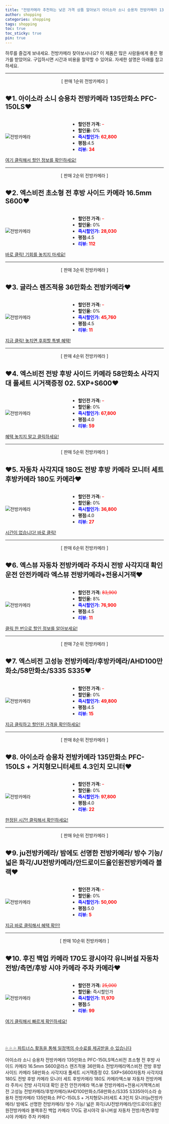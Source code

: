 ```yaml
---
title: "전방카메라 추천하는 낮은 가격 상품 알아보기 아이소라 소니 승용차 전방카메라 135만화소"
author: shopping
categories: shopping
tags: shopping
toc: true
toc_sticky: true
pin: true
---
```

하루를 즐겁게 보내세요. 전방카메라 찾아보시나요? 이 제품은 많은 사람들에게 좋은 평가를 받았어요. 구입하시면 시간과 비용을 절약할 수 있어요. 자세한 설명은 아래를 참고하세요.

---
<p class="toplist" style="margin: 0 auto; display: block; width: fit-content;">[ 판매 1순위 전방카메라 ]</p>

<h2><strong>❤️1. 아이소라 소니 승용차 전방카메라 135만화소 PFC-150LS❤️</strong></h2>

<div style="display: flex; align-items: center;">
    <div style="flex: 0.4;">
        <img src="https://thumbnail7.coupangcdn.com/thumbnails/remote/230x230ex/image/vendor_inventory/0fff/5ee7219b1d8fed9c02be30d7703665759d70ed826f07b343045a2c2f832c.jpg" alt="전방카메라" style="max-width: 100%;">
    </div>
    <div style="flex: 0.6; margin-left: 10px;">
        <ul>
            <li><strong>할인전 가격:</strong> <del style="color: red;">-</del></li>
            <li><strong>할인율:</strong> 0%</li>
            <li><span style='color:blue'><strong>즉시할인가:</strong></span> <span style='color:red'><strong>62,800</strong></span></li>
            <li><strong>평점:</strong>4.5</li>
            <li><span style='color:blue'><strong>리뷰:</strong></span> <span style='color:red'><strong>34</strong></span></li>
        </ul>
    </div>
</div>
<div class="center">
    <a href="https://William4Davisa.github.io?lptag=AF9450613&subid=githubio&pageKey=5170690653&traceid=V0-153&itemId=7133449567&vendorItemId=74425283937" class="myButton">
        여기 클릭해서 할인 정보를 확인하세요!
    </a>
</div>


---
<p class="toplist" style="margin: 0 auto; display: block; width: fit-content;">[ 판매 2순위 전방카메라 ]</p>

<h2><strong>❤️2. 엑스비전 초소형 전 후방 사이드 카메라 16.5mm S600❤️</strong></h2>

<div style="display: flex; align-items: center;">
    <div style="flex: 0.4;">
        <img src="https://thumbnail10.coupangcdn.com/thumbnails/remote/230x230ex/image/retail/images/2021/10/07/16/8/4fa137dc-ab3a-4972-aba1-8b7e6823ff1b.jpg" alt="전방카메라" style="max-width: 100%;">
    </div>
    <div style="flex: 0.6; margin-left: 10px;">
        <ul>
            <li><strong>할인전 가격:</strong> <del style="color: red;">-</del></li>
            <li><strong>할인율:</strong> 0%</li>
            <li><span style='color:blue'><strong>즉시할인가:</strong></span> <span style='color:red'><strong>28,030</strong></span></li>
            <li><strong>평점:</strong>4.5</li>
            <li><span style='color:blue'><strong>리뷰:</strong></span> <span style='color:red'><strong>112</strong></span></li>
        </ul>
    </div>
</div>
<div class="center">
    <a href="https://William4Davisa.github.io?lptag=AF9450613&subid=githubio&pageKey=6111688797&traceid=V0-153&itemId=11522625171&vendorItemId=78797730570" class="myButton">
        바로 클릭! 기회를 놓치지 마세요!
    </a>
</div>


---
<p class="toplist" style="margin: 0 auto; display: block; width: fit-content;">[ 판매 3순위 전방카메라 ]</p>

<h2><strong>❤️3. 글라스 렌즈적용 36만화소 전방카메라❤️</strong></h2>

<div style="display: flex; align-items: center;">
    <div style="flex: 0.4;">
        <img src="https://thumbnail6.coupangcdn.com/thumbnails/remote/230x230ex/image/retail/images/2021/03/10/10/7/48ba7c86-a4df-4643-8434-a87a9060ecf2.jpg" alt="전방카메라" style="max-width: 100%;">
    </div>
    <div style="flex: 0.6; margin-left: 10px;">
        <ul>
            <li><strong>할인전 가격:</strong> <del style="color: red;">-</del></li>
            <li><strong>할인율:</strong> 0%</li>
            <li><span style='color:blue'><strong>즉시할인가:</strong></span> <span style='color:red'><strong>45,760</strong></span></li>
            <li><strong>평점:</strong>4.5</li>
            <li><span style='color:blue'><strong>리뷰:</strong></span> <span style='color:red'><strong>11</strong></span></li>
        </ul>
    </div>
</div>
<div class="center">
    <a href="https://William4Davisa.github.io?lptag=AF9450613&subid=githubio&pageKey=36249339&traceid=V0-153&itemId=134235675&vendorItemId=74384913876" class="myButton">
        지금 클릭! 놓치면 후회할 특별 혜택!
    </a>
</div>


---
<p class="toplist" style="margin: 0 auto; display: block; width: fit-content;">[ 판매 4순위 전방카메라 ]</p>

<h2><strong>❤️4. 엑스비전 전방 후방 사이드 카메라 58만화소 사각지대 풀세트 시거잭증정 02. 5XP+S600❤️</strong></h2>

<div style="display: flex; align-items: center;">
    <div style="flex: 0.4;">
        <img src="https://thumbnail7.coupangcdn.com/thumbnails/remote/230x230ex/image/vendor_inventory/ebba/7d50382ccf5599f02e686d3e9c2c7e763f5924d6b2a83d7e49aa365fe7da.jpg" alt="전방카메라" style="max-width: 100%;">
    </div>
    <div style="flex: 0.6; margin-left: 10px;">
        <ul>
            <li><strong>할인전 가격:</strong> <del style="color: red;">-</del></li>
            <li><strong>할인율:</strong> 0%</li>
            <li><span style='color:blue'><strong>즉시할인가:</strong></span> <span style='color:red'><strong>67,800</strong></span></li>
            <li><strong>평점:</strong>4.0</li>
            <li><span style='color:blue'><strong>리뷰:</strong></span> <span style='color:red'><strong>59</strong></span></li>
        </ul>
    </div>
</div>
<div class="center">
    <a href="https://William4Davisa.github.io?lptag=AF9450613&subid=githubio&pageKey=5150433145&traceid=V0-153&itemId=7076765068&vendorItemId=3862332673" class="myButton">
        혜택 놓치지 말고 클릭하세요!
    </a>
</div>


---
<p class="toplist" style="margin: 0 auto; display: block; width: fit-content;">[ 판매 5순위 전방카메라 ]</p>

<h2><strong>❤️5. 자동차 사각지대 180도 전방 후방 카메라 모니터 세트 후방카메라 180도 카메라❤️</strong></h2>

<div style="display: flex; align-items: center;">
    <div style="flex: 0.4;">
        <img src="https://thumbnail9.coupangcdn.com/thumbnails/remote/230x230ex/image/vendor_inventory/3f80/ceb318247e9e4e7fbc62785e1a4b2829e18879012d77c9c9752acec393f2.jpg" alt="전방카메라" style="max-width: 100%;">
    </div>
    <div style="flex: 0.6; margin-left: 10px;">
        <ul>
            <li><strong>할인전 가격:</strong> <del style="color: red;">-</del></li>
            <li><strong>할인율:</strong> 0%</li>
            <li><span style='color:blue'><strong>즉시할인가:</strong></span> <span style='color:red'><strong>36,800</strong></span></li>
            <li><strong>평점:</strong>4.0</li>
            <li><span style='color:blue'><strong>리뷰:</strong></span> <span style='color:red'><strong>27</strong></span></li>
        </ul>
    </div>
</div>
<div class="center">
    <a href="https://William4Davisa.github.io?lptag=AF9450613&subid=githubio&pageKey=5072854036&traceid=V0-153&itemId=6867976152&vendorItemId=82460124684" class="myButton">
        시간이 없습니다! 바로 클릭!
    </a>
</div>


---
<p class="toplist" style="margin: 0 auto; display: block; width: fit-content;">[ 판매 6순위 전방카메라 ]</p>

<h2><strong>❤️6. 엑스뷰 자동차 전방카메라 주차시 전방 사각지대 확인 운전 안전카메라 엑스뷰 전방카메라+전용시거잭❤️</strong></h2>

<div style="display: flex; align-items: center;">
    <div style="flex: 0.4;">
        <img src="https://thumbnail8.coupangcdn.com/thumbnails/remote/230x230ex/image/vendor_inventory/df8a/43ee2a38e5a9e3b0ce1ae2486af695a5f0d265d51d5dfb06ed5688bdcb42.jpg" alt="전방카메라" style="max-width: 100%;">
    </div>
    <div style="flex: 0.6; margin-left: 10px;">
        <ul>
            <li><strong>할인전 가격:</strong> <del style="color: red;">83,900</del></li>
            <li><strong>할인율:</strong> 8%</li>
            <li><span style='color:blue'><strong>즉시할인가:</strong></span> <span style='color:red'><strong>76,900</strong></span></li>
            <li><strong>평점:</strong>4.5</li>
            <li><span style='color:blue'><strong>리뷰:</strong></span> <span style='color:red'><strong>11</strong></span></li>
        </ul>
    </div>
</div>
<div class="center">
    <a href="https://William4Davisa.github.io?lptag=AF9450613&subid=githubio&pageKey=314240986&traceid=V0-153&itemId=995935517&vendorItemId=5422726303" class="myButton">
        클릭 한 번으로 할인 정보를 알아보세요!
    </a>
</div>


---
<p class="toplist" style="margin: 0 auto; display: block; width: fit-content;">[ 판매 7순위 전방카메라 ]</p>

<h2><strong>❤️7. 엑스비전 고성능 전방카메라/후방카메라/AHD100만화소/58만화소/S335 S335❤️</strong></h2>

<div style="display: flex; align-items: center;">
    <div style="flex: 0.4;">
        <img src="https://thumbnail8.coupangcdn.com/thumbnails/remote/230x230ex/image/vendor_inventory/c0c3/80dc67c2521e994507c33002d97c3c2a9a0cc68a31d2d3180ff68ac468db.jpg" alt="전방카메라" style="max-width: 100%;">
    </div>
    <div style="flex: 0.6; margin-left: 10px;">
        <ul>
            <li><strong>할인전 가격:</strong> <del style="color: red;">-</del></li>
            <li><strong>할인율:</strong> 0%</li>
            <li><span style='color:blue'><strong>즉시할인가:</strong></span> <span style='color:red'><strong>49,800</strong></span></li>
            <li><strong>평점:</strong>4.5</li>
            <li><span style='color:blue'><strong>리뷰:</strong></span> <span style='color:red'><strong>15</strong></span></li>
        </ul>
    </div>
</div>
<div class="center">
    <a href="https://William4Davisa.github.io?lptag=AF9450613&subid=githubio&pageKey=4692597289&traceid=V0-153&itemId=5899689922&vendorItemId=73197807259" class="myButton">
        지금 클릭하고 할인된 가격을 확인하세요!
    </a>
</div>


---
<p class="toplist" style="margin: 0 auto; display: block; width: fit-content;">[ 판매 8순위 전방카메라 ]</p>

<h2><strong>❤️8. 아이소라 승용차 전방카메라 135만화소 PFC-150LS + 거치형모니터세트 4.3인치 모니터❤️</strong></h2>

<div style="display: flex; align-items: center;">
    <div style="flex: 0.4;">
        <img src="https://thumbnail10.coupangcdn.com/thumbnails/remote/230x230ex/image/vendor_inventory/a618/0048af05c66da972b607cda176a79883a3d254097702780206c851d656ae.jpg" alt="전방카메라" style="max-width: 100%;">
    </div>
    <div style="flex: 0.6; margin-left: 10px;">
        <ul>
            <li><strong>할인전 가격:</strong> <del style="color: red;">-</del></li>
            <li><strong>할인율:</strong> 0%</li>
            <li><span style='color:blue'><strong>즉시할인가:</strong></span> <span style='color:red'><strong>97,800</strong></span></li>
            <li><strong>평점:</strong>4.0</li>
            <li><span style='color:blue'><strong>리뷰:</strong></span> <span style='color:red'><strong>22</strong></span></li>
        </ul>
    </div>
</div>
<div class="center">
    <a href="https://William4Davisa.github.io?lptag=AF9450613&subid=githubio&pageKey=6279557572&traceid=V0-153&itemId=12887526479&vendorItemId=80167714577" class="myButton">
        한정된 시간! 클릭해서 확인하세요!
    </a>
</div>


---
<p class="toplist" style="margin: 0 auto; display: block; width: fit-content;">[ 판매 9순위 전방카메라 ]</p>

<h2><strong>❤️9. ju전방카메라/ 밤에도 선명한 전방카메라/ 방수 기능/ 넓은 화각/JU전방카메라/안드로이드올인원전방카메라 블랙❤️</strong></h2>

<div style="display: flex; align-items: center;">
    <div style="flex: 0.4;">
        <img src="https://thumbnail7.coupangcdn.com/thumbnails/remote/230x230ex/image/vendor_inventory/5b08/284bf4bc6912daba111f3b274609605b697d3bc441acaa3dbf9df96fec3e.png" alt="전방카메라" style="max-width: 100%;">
    </div>
    <div style="flex: 0.6; margin-left: 10px;">
        <ul>
            <li><strong>할인전 가격:</strong> <del style="color: red;">-</del></li>
            <li><strong>할인율:</strong> 0%</li>
            <li><span style='color:blue'><strong>즉시할인가:</strong></span> <span style='color:red'><strong>50,000</strong></span></li>
            <li><strong>평점:</strong>5.0</li>
            <li><span style='color:blue'><strong>리뷰:</strong></span> <span style='color:red'><strong>5</strong></span></li>
        </ul>
    </div>
</div>
<div class="center">
    <a href="https://William4Davisa.github.io?lptag=AF9450613&subid=githubio&pageKey=6131025047&traceid=V0-153&itemId=11691868011&vendorItemId=78966194572" class="myButton">
        지금 바로 클릭해서 혜택 확인!
    </a>
</div>


---
<p class="toplist" style="margin: 0 auto; display: block; width: fit-content;">[ 판매 10순위 전방카메라 ]</p>

<h2><strong>❤️10. 후진 백업 카메라 170도 광시야각 유니버설 자동차 전방/측면/후방 시야 카메라 주차 카메라❤️</strong></h2>

<div style="display: flex; align-items: center;">
    <div style="flex: 0.4;">
        <img src="https://thumbnail10.coupangcdn.com/thumbnails/remote/230x230ex/image/vendor_inventory/3421/c73be856f0675a97527b65f279dedf133de8039148c57f065a585e353a79.jpg" alt="전방카메라" style="max-width: 100%;">
    </div>
    <div style="flex: 0.6; margin-left: 10px;">
        <ul>
            <li><strong>할인전 가격:</strong> <del style="color: red;">25,000</del></li>
            <li><strong>할인율:</strong> 즉시할인가</li>
            <li><span style='color:blue'><strong>즉시할인가:</strong></span> <span style='color:red'><strong>11,970</strong></span></li>
            <li><strong>평점:</strong>5</li>
            <li><span style='color:blue'><strong>리뷰:</strong></span> <span style='color:red'><strong>99</strong></span></li>
        </ul>
    </div>
</div>
<div class="center">
    <a href="https://William4Davisa.github.io?lptag=AF9450613&subid=githubio&pageKey=8151777498&traceid=V0-153&itemId=23200134463&vendorItemId=90232702582" class="myButton">
        여기 클릭해서 빠르게 확인하세요!
    </a>
</div>

<br><br><br>[💦 💦 💦 파트너스 활동을 통해 일정액의 수수료를 제공받을 수 있습니다](https://link.coupang.com/a/bcpT2c)<br><br>아이소라 소니 승용차 전방카메라 135만화소 PFC-150LS엑스비전 초소형 전 후방 사이드 카메라 16.5mm S600글라스 렌즈적용 36만화소 전방카메라엑스비전 전방 후방 사이드 카메라 58만화소 사각지대 풀세트 시거잭증정 02. 5XP+S600자동차 사각지대 180도 전방 후방 카메라 모니터 세트 후방카메라 180도 카메라엑스뷰 자동차 전방카메라 주차시 전방 사각지대 확인 운전 안전카메라 엑스뷰 전방카메라+전용시거잭엑스비전 고성능 전방카메라/후방카메라/AHD100만화소/58만화소/S335 S335아이소라 승용차 전방카메라 135만화소 PFC-150LS + 거치형모니터세트 4.3인치 모니터ju전방카메라/ 밤에도 선명한 전방카메라/ 방수 기능/ 넓은 화각/JU전방카메라/안드로이드올인원전방카메라 블랙후진 백업 카메라 170도 광시야각 유니버설 자동차 전방/측면/후방 시야 카메라 주차 카메라